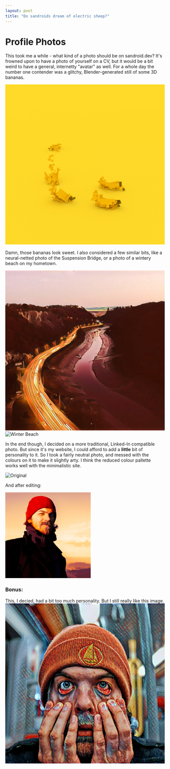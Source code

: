 ```yaml
---
layout: post
title: "Do sandroids dream of electric sheep?"
---
```


# Profile Photos 

This took me a while - what kind of a photo should be on sandroid.dev? It's frowned upon to have a photo of yourself
on a CV, but it would be a bit weird to have a general, internetty "avatar" as well. For a whole day the number one 
contender was a glitchy, Blender-generated still of some 3D bananas. 

![Slick bananas](/images/banana_logo.png)

Damn, those bananas look sweet. I also considered a few similar bits, like a neural-netted photo of the Suspension Bridge,
or a photo of a wintery beach on my hometown. 

![Suspension Bridge](/images/IMG_20180316_220605_836.jpg)
![Winter Beach](/images/valgeranna_maal.png)


In the end though, I decided on a more traditional, Linked-In compatible photo. But since it's my website, I could afford to add a **little** bit of personality to it. So I took a fairly neutral photo, and messed with the colours on it to make it slightly arty. I think the reduced colour pallette works well with the minimalistic site.

![Original](/images/subtle_molt.png)

And after editing: 

![Edited](profile_photo.jpg)



### Bonus: 
This, I decied, had a bit too much personality. But I still really like this image.
![Too much personality](/images/IMG_20180328_145207_477.jpg)
